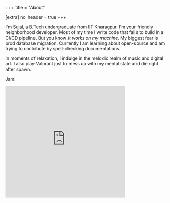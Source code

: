 +++
title = "About"

[extra]
no_header = true
+++

I'm Sujal, a B.Tech undergraduate from IIT Kharagpur. I'm your friendly neighborhood developer. Most of my time I write code that fails to build in a CI/CD pipeline. But you know *It works on my machine*. My biggest fear is prod database migration.
Currently I am learning about open-source and am trying to contribute by spell-checking documentations.

In moments of relaxation, I indulge in the melodic realm of music and digital art.
I also play Valorant just to mess up with my mental state and die right after spawn.

Jam:
<div class="centered-iframe">
    <iframe src="https://open.spotify.com/embed/playlist/76XwKHY8KqC8A6N5NU74RV?utm_source=generator&theme=0" width="75%" height="352" frameBorder="0" allowfullscreen="" allow="autoplay; clipboard-write; encrypted-media; fullscreen; picture-in-picture" loading="lazy"></iframe>
</div>